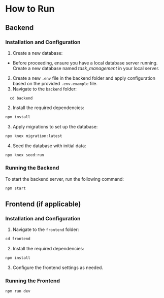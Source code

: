 # How to Run

## Backend

### Installation and Configuration
1. Create a new database:
- Before proceeding, ensure you have a local database server running. Create a new database named *task_management* in your local server.
2. Create a new `.env` file in the backend folder and apply configuration based on the provided `.env.example` file.
3. Navigate to the `backend` folder:
```
  cd backend
```
2. Install the required dependencies:
```c
npm install
```
3. Apply migrations to set up the database:
```c
npx knex migration:latest
```
4. Seed the database with initial data:
```c
npx knex seed:run
```
### Running the Backend
To start the backend server, run the following command:
```c
npm start
```

## Frontend (if applicable)

### Installation and Configuration

1. Navigate to the `frontend` folder:
```c
cd frontend
```
2. Install the required dependencies:
```c
npm install
```
3. Configure the frontend settings as needed.

### Running the Frontend
```c
npm run dev
```
